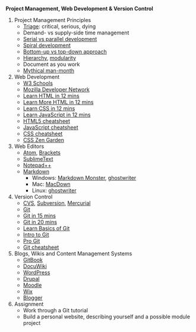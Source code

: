 **Project Management, Web Development & Version Control**
1. Project Management Principles
   * [Triage](https://jeffschwisow.com/how-triage-will-keep-your-projects-from-killing-you-2/): critical, serious, dying
   * Demand- vs supply-side time management
   * [Serial vs parallel development](https://medium.com/ucsddesignco/iterative-vs-parallel-prototyping-575d455da5b5)
   * [Spiral development](https://en.wikipedia.org/wiki/Spiral_model)
   * [Bottom-up vs top-down approach](https://techdifferences.com/difference-between-top-down-and-bottom-up-approach.html)
   * [Hierarchy](https://www.hierarchystructure.com/what-is-project-hierarchy/), [modularity](https://en.wikipedia.org/wiki/Modularity)
   * Document as you work
   * [Mythical man-month](https://en.wikipedia.org/wiki/The_Mythical_Man-Month)
2. Web Development
   * [W3 Schools](https://www.w3schools.com/)
   * [Mozilla Developer Network](https://developer.mozilla.org/en-US/)
   * [Learn HTML in 12 mins](https://www.youtube.com/watch?v=bWPMSSsVdPk)
   * [Learn More HTML in 12 mins](https://www.youtube.com/watch?v=KJ13lX20FqU)
   * [Learn CSS in 12 mins](https://www.youtube.com/watch?v=0afZj1G0BIE)
   * [Learn JavaScript in 12 mins](https://www.youtube.com/watch?v=Ukg_U3CnJWI)
   * [HTML5 cheatsheet](https://websitesetup.org/html5-cheat-sheet/)
   * [JavaScript cheatsheet](https://websitesetup.org/javascript-cheat-sheet/)
   * [CSS cheatsheet](https://websitesetup.org/css3-cheat-sheet/)
   * [CSS Zen Garden](http://www.csszengarden.com/)
3. Web Editors
   * [Atom](https://atom.io/), [Brackets](http://brackets.io/)
   * [SublimeText](https://www.sublimetext.com/)
   * [Notepad++](https://notepad-plus-plus.org/)
   * [Markdown](https://guides.github.com/features/mastering-markdown/)
     - Windows: [Markdown Monster](https://markdownmonster.west-wind.com/), [ghostwriter](https://wereturtle.github.io/ghostwriter/)
     - Mac: [MacDown](https://macdown.uranusjr.com/)
     - Linux: [ghostwriter](https://wereturtle.github.io/ghostwriter/)
4. Version Control
   * [CVS](https://www.nongnu.org/cvs/), [Subversion](http://subversion.apache.org/), [Mercurial](https://www.mercurial-scm.org/)
   * [Git](https://www.freecodecamp.org/news/what-is-git-and-how-to-use-it-c341b049ae61/)
   * [Git in 15 mins](https://www.youtube.com/watch?v=USjZcfj8yxE)
   * [Git in 20 mins](https://www.youtube.com/watch?v=IHaTbJPdB-s)
   * [Learn Basics of Git](https://www.freecodecamp.org/news/learn-the-basics-of-git-in-under-10-minutes-da548267cc91/)
   * [Intro to Git](https://product.hubspot.com/blog/git-and-github-tutorial-for-beginners)
   * [Pro Git](https://git-scm.com/book/en/v2)
   * [Git cheatsheet](https://github.github.com/training-kit/downloads/github-git-cheat-sheet.pdf)
5. Blogs, Wikis and Content Management Systems
   * [GitBook](https://www.gitbook.com/)
   * [DocuWiki](https://www.dokuwiki.org/dokuwiki)
   * [WordPress](https://wordpress.com/)
   * [Drupal](https://www.drupal.org/home)
   * [Moodle](https://moodle.org/)
   * [Wix](https://www.wix.com/)
   * [Blogger](https://www.blogger.com/about/)
6. Assignment
   * Work through a Git tutorial
   * Build a personal website, describing yourself and a possible module project
